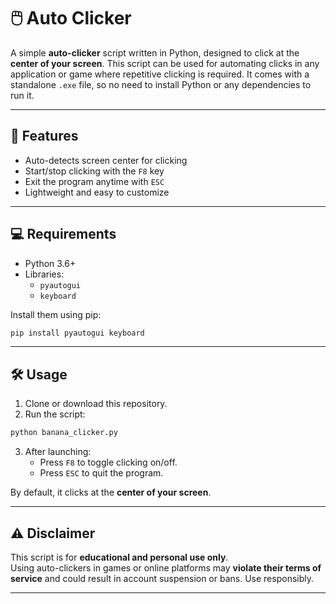 # 🖱️ Auto Clicker

A simple **auto-clicker** script written in Python, designed to click at the **center of your screen**. This script can be used for automating clicks in any application or game where repetitive clicking is required. It comes with a standalone `.exe` file, so no need to install Python or any dependencies to run it.

---

## 🚀 Features

- Auto-detects screen center for clicking
- Start/stop clicking with the `F8` key
- Exit the program anytime with `ESC`
- Lightweight and easy to customize

---

## 💻 Requirements

- Python 3.6+
- Libraries:
  - `pyautogui`
  - `keyboard`

Install them using pip:

```bash
pip install pyautogui keyboard
```

---

## 🛠 Usage

1. Clone or download this repository.
2. Run the script:

```bash
python banana_clicker.py
```

3. After launching:
   - Press `F8` to toggle clicking on/off.
   - Press `ESC` to quit the program.

By default, it clicks at the **center of your screen**.

---

## ⚠️ Disclaimer

This script is for **educational and personal use only**.  
Using auto-clickers in games or online platforms may **violate their terms of service** and could result in account suspension or bans. Use responsibly.

---
